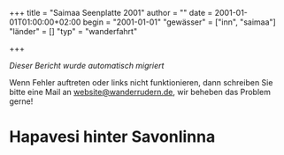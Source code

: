 +++
title = "Saimaa Seenplatte 2001"
author = ""
date = 2001-01-01T01:00:00+02:00
begin = "2001-01-01"
"gewässer" = ["inn", "saimaa"]
"länder" = []
"typ" = "wanderfahrt"

+++


*Dieser Bericht wurde automatisch migriert*

Wenn Fehler auftreten oder links nicht funktionieren, dann schreiben Sie bitte eine Mail an website@wanderrudern.de, wir beheben das Problem gerne!



# Hapavesi hinter Savonlinna


